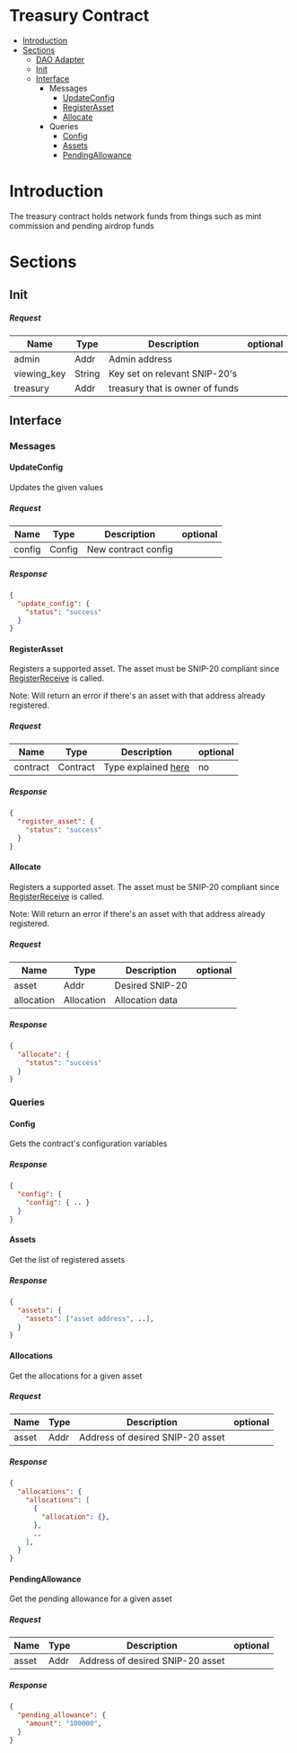 # Treasury Contract
* [Introduction](#Introduction)
* [Sections](#Sections)
    * [DAO Adapter](/packages/shade_protocol/src/DAO_ADAPTER.md)
    * [Init](#Init)
    * [Interface](#Interface)
        * Messages
            * [UpdateConfig](#UpdateConfig)
            * [RegisterAsset](#RegisterAsset)
            * [Allocate](#Allocate)
        * Queries
            * [Config](#Config)
            * [Assets](#Assets)
            * [PendingAllowance](#PendingAllowance)
# Introduction
The treasury contract holds network funds from things such as mint commission and pending airdrop funds

# Sections

## Init
##### Request
|Name      |Type      |Description                                                                                                        | optional |
|----------|----------|-------------------------------------------------------------------------------------------------------------------|----------|
|admin     | Addr|  Admin address
|viewing_key | String |  Key set on relevant SNIP-20's
|treasury    | Addr |  treasury that is owner of funds

## Interface

### Messages
#### UpdateConfig
Updates the given values
##### Request
|Name      |Type      |Description                                                                                                        | optional |
|----------|----------|-------------------------------------------------------------------------------------------------------------------|----------|
|config    | Config   |  New contract config
##### Response
```json
{
  "update_config": {
    "status": "success"
  }
}
```

#### RegisterAsset
Registers a supported asset. The asset must be SNIP-20 compliant since [RegisterReceive](https://github.com/SecretFoundation/SNIPs/blob/master/SNIP-20.md#RegisterReceive) is called.

Note: Will return an error if there's an asset with that address already registered.
##### Request
|Name        |Type    |Description                                                                                                            | optional |
|------------|--------|-----------------------------------------------------------------------------------------------------------------------|----------|
|contract    | Contract |  Type explained [here](#Contract)                                                                                     |  no      |
##### Response
```json
{
  "register_asset": {
    "status": "success"
  }
}
```

#### Allocate
Registers a supported asset. The asset must be SNIP-20 compliant since [RegisterReceive](https://github.com/SecretFoundation/SNIPs/blob/master/SNIP-20.md#RegisterReceive) is called.

Note: Will return an error if there's an asset with that address already registered.
##### Request
|Name        |Type    |Description                                                                                                            | optional |
|------------|--------|-----------------------------------------------------------------------------------------------------------------------|----------|
|asset       | Addr |  Desired SNIP-20
|allocation  | Allocation | Allocation data
##### Response
```json
{
  "allocate": {
    "status": "success"
  }
}
```

### Queries

#### Config
Gets the contract's configuration variables
##### Response
```json
{
  "config": {
    "config": { .. }
  }
}
```

#### Assets
Get the list of registered assets
##### Response
```json
{
  "assets": {
    "assets": ["asset address", ..],
  }
}
```

#### Allocations
Get the allocations for a given asset

##### Request
|Name        |Type    |Description                                                                                                            | optional |
|------------|--------|-----------------------------------------------------------------------------------------------------------------------|----------|
|asset      | Addr | Address of desired SNIP-20 asset

##### Response
```json
{
  "allocations": {
    "allocations": [
      {
        "allocation": {},
      },
      ..
    ],
  }
}
```

#### PendingAllowance
Get the pending allowance for a given asset

##### Request
|Name        |Type    |Description                                                                                                            | optional |
|------------|--------|-----------------------------------------------------------------------------------------------------------------------|----------|
|asset      | Addr | Address of desired SNIP-20 asset

##### Response
```json
{
  "pending_allowance": {
    "amount": "100000",
  }
}
```
